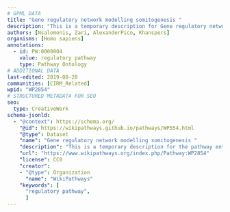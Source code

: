 ```yaml
---
# GPML DATA
title: "Gene regulatory network modelling somitogenesis "
description: "This is a temporary description for Gene regulatory network modelling somitogenesis "
authors: [Nsalomonis, Zari, AlexanderPico, Khanspers]
organisms: [Homo sapiens]
annotations:
  - id: PW:0000004
    value: regulatory pathway
    type: Pathway Ontology
# ADDITIONAL DATA
last-edited: 2019-08-28
communities: [CIRM_Related]
wpid: "WP2854"
# STRUCTURED METADATA FOR SEO
seo:
  type: CreativeWork
schema-jsonld:
  - "@context": https://schema.org/
    "@id": https://wikipathways.github.io/pathways/WP554.html
    "@type": Dataset
    "name": "Gene regulatory network modelling somitogenesis "
    "description": "This is a temporary description for the pathway entitled: Gene regulatory network modelling somitogenesis "
    "url": "https://www.wikipathways.org/index.php/Pathway:WP2854"
    "license": CC0
    "creator":
    - "@type": Organization
      "name": "WikiPathways"
    "keywords": [
      "regulatory pathway",
      ]
---
```

